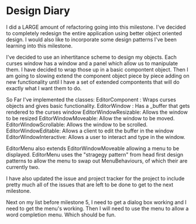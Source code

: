 # Design Diary

I did a LARGE amount of refactoring going into this milestone.
I've decided to completely redesign the entire application using
better object oriented design. I would also like to incorporate 
some design patterns I've been learning into this milestone.

I've decided to use an inhertitance scheme to design my objects.
Each curses window has a window and a panel which allow us to
manipulate them. I have decided to wrap those up in a basic compontent
object. Then I am going to slowing extend the component object piece 
by piece adding on new functionality until I have a set of extended
compontents that will do exactly what I want them to do.

So Far I've implemented the classes:
EditorComponent : Wraps curses objects and gives basic functionality.
EditorWindow    : Has a _buffer that gets rendered to the curses window
EditorWindowResizable: Allows the window to be resized
EditorWindowMoveable:  Allow the window to be moved.
EditorWindowScrollable: Allows the window to be scrolled.
EditorWindowEditable: Allows a client to edit the buffer in the window
EditorWindowInteractive: Allows a user to interact and type in the window.

EditorMenu also extends EditorWindowMoveable allowing a menu to
be displayed. EditorMenu uses the "stragegy pattern" from head
first design patterns to allow the menu to swap out MenuBehaviours,
of which their are currently two.

I have also updated the issue and project tracker for the project to include
pretty much all of the issues that are left to be done to get to the next milestone.

Next on my list before milestone 5, I need to get a dialog box working and
I need to get the menu's working. Then I will need to use the menu
to allow a word completion menu. Which should be fun.